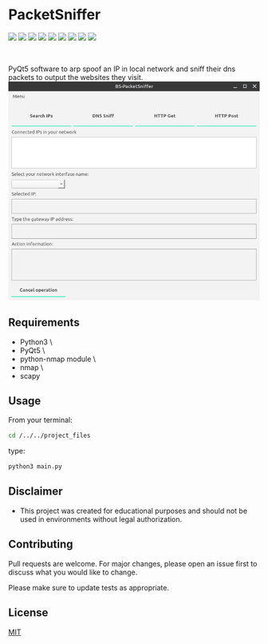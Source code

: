 # PacketSniffer

<p>
  <img  src="https://img.shields.io/github/stars/Oussama1403/PacketSniffer" />
  <img src="https://img.shields.io/github/contributors/Oussama1403/PacketSniffer" />
  <img src="https://img.shields.io/github/last-commit/Oussama1403/PacketSniffer" />
  <img src="https://visitor-badge.laobi.icu/badge?page_id=Oussama1403.PacketSniffer" />
  <img src="https://img.shields.io/github/languages/count/Oussama1403/PacketSniffer" />
  <img src="https://img.shields.io/github/languages/top/Oussama1403/PacketSniffer" />

  <img src="https://img.shields.io/badge/license-MIT-blue.svg?color=f64152" />
  <img  src="https://img.shields.io/github/issues/Oussama1403/PacketSniffer" />
  <img  src="https://img.shields.io/github/issues-pr/Oussama1403/PacketSniffer" />
</p>
<br/>

PyQt5 software to arp spoof an IP in local network and sniff their dns packets to output the websites they visit.
![screenshot](screenshot.png)

## Requirements
- Python3 \
- PyQt5 \
- python-nmap module \
- nmap \
- scapy

## Usage
From your terminal:
```bash
cd /../../project_files
```
type:
```bash
python3 main.py
```

## Disclaimer

- This project was created for educational purposes and should not be used in environments without legal authorization.

## Contributing

Pull requests are welcome. For major changes, please open an issue first to discuss what you would like to change.

Please make sure to update tests as appropriate.

## License
[MIT](https://choosealicense.com/licenses/mit/)
